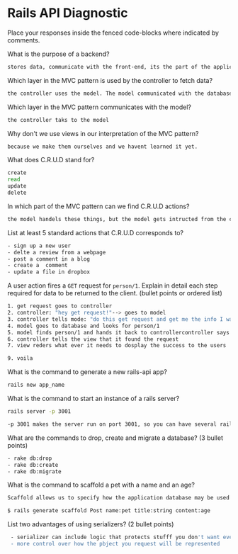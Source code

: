 # Rails API Diagnostic

Place your responses inside the fenced code-blocks where indicated by comments.


What is the purpose of a backend?

```bash
stores data, communicate with the front-end, its the part of the application that is not visible for the users but makes the application functional and adds features
```

Which layer in the MVC pattern is used by the controller to fetch data?

```bash
the controller uses the model. The model communicated with the database and gives the required information back
```

Which layer in the MVC pattern communicates with the model?

```bash
the controller taks to the model
```

Why don't we use views in our interpretation of the MVC pattern?

```bash
because we make them ourselves and we havent learned it yet.
```

What does C.R.U.D stand for?

```bash
create
read
update
delete
```

In which part of the MVC pattern can we find C.R.U.D actions?

```bash
the model handels these things, but the model gets intructed from the controller what to do.
```
List at least 5 standard actions that C.R.U.D corresponds to?

```bash
- sign up a new user
- delte a review from a webpage
- post a comment in a blog
- create a  comment
- update a file in dropbox
```

A user action fires a `GET` request for `person/1`. Explain in detail each step
required for data to be returned to the client. (bullet points or ordered list)

```bash
1. get request goes to controller
2. controller: "hey get request!"--> goes to model
3. controller tells mode: "do this get request and get me the info I want about person/1"
4. model goes to database and looks for person/1
5. model finds person/1 and hands it back to controllercontroller says "cool thing"
6. controller tells the view that it found the request
7. view reders what ever it needs to dosplay the success to the users

9. voila
```

What is the command to generate a new rails-api app?

```bash
rails new app_name
```

What is the command to start an instance of a rails server?

```bash
rails server -p 3001

-p 3001 makes the server run on port 3001, so you can have several rails server
```

What are the commands to drop, create and migrate a database? (3 bullet points)

```bash
- rake db:drop
- rake db:create
- rake db:migrate
```

What is the command to scaffold a pet with a name and an age?

```bash
Scaffold allows us to specify how the application database may be used

$ rails generate scaffold Post name:pet title:string content:age
```

List two advantages of using serializers? (2 bullet points)

```bash
 - serializer can include logic that protects stufff you don't want everybody to see (passwords, bank account numbers)
 - more control over how the pbject you request will be represented
```
